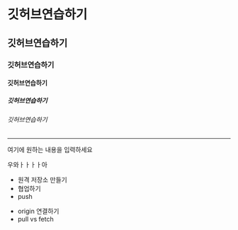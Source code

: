 # 깃허브연습하기

## 깃허브연습하기

### 깃허브연습하기

#### 깃허브연습하기

##### 깃허브연습하기

###### 깃허브연습하기

-----------------

여기에 원하는 내용을 입력하세요

우와ㅏㅏㅏㅏ아

+ 원격 저장소 만들기
+ 협업하기
+ push
- origin 연결하기
- pull vs fetch
